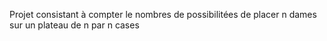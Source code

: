 Projet consistant à compter le nombres de possibilitées de placer n dames sur un plateau de n par n cases
